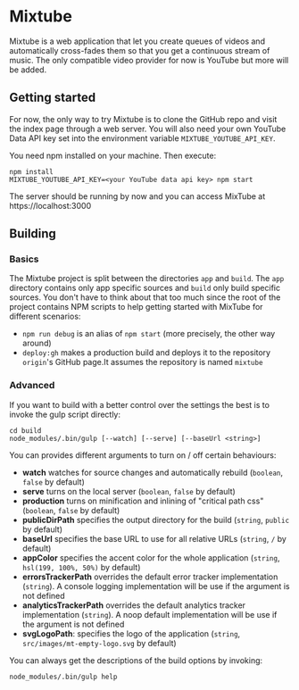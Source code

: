 # Mixtube

Mixtube is a web application that let you create queues of videos and automatically cross-fades them so that you get a
continuous stream of music. The only compatible video provider for now is YouTube but more will be added.

## Getting started
For now, the only way to try Mixtube is to clone the GitHub repo and visit the index page through a web server.
You will also need your own YouTube Data API key set into the environment variable `MIXTUBE_YOUTUBE_API_KEY`.

You need npm installed on your machine. Then execute:
```
npm install
MIXTUBE_YOUTUBE_API_KEY=<your YouTube data api key> npm start
```

The server should be running by now and you can access MixTube at https://localhost:3000

## Building

### Basics

The Mixtube project is split between the directories `app` and `build`. The `app` directory contains only app specific
sources and `build` only build specific sources. You don't have to think about that too much since the root of the
project contains NPM scripts to help getting started with MixTube for different scenarios:
- `npm run debug` is an alias of `npm start` (more precisely, the other way around)
- `deploy:gh` makes a production build and deploys it to the repository `origin`'s GitHub page.It assumes the
repository is named `mixtube`

### Advanced

If you want to build with a better control over the settings the best is to invoke the gulp script directly:

```
cd build
node_modules/.bin/gulp [--watch] [--serve] [--baseUrl <string>]
```

You can provides different arguments to turn on / off certain behaviours:

- **watch** watches for source changes and automatically rebuild (`boolean`, `false` by default)
- **serve** turns on the local server (`boolean`, `false` by default)
- **production** turns on minification and inlining of "critical path css" (`boolean`, `false` by default)
- **publicDirPath** specifies the output directory for the build (`string`, `public` by default)
- **baseUrl** specifies the base URL to use for all relative URLs (`string`, `/` by default)
- **appColor** specifies the accent color for the whole application (`string`, `hsl(199, 100%, 50%)` by default)
- **errorsTrackerPath** overrides the default error tracker implementation (`string`). A console logging implementation
will be use if the argument is not defined
- **analyticsTrackerPath** overrides the default analytics tracker implementation (`string`). A noop default
implementation will be use if the argument is not defined
- **svgLogoPath**: specifies the logo of the application (`string`, `src/images/mt-empty-logo.svg` by default)

You can always get the descriptions of the build options by invoking:

```
node_modules/.bin/gulp help
```
